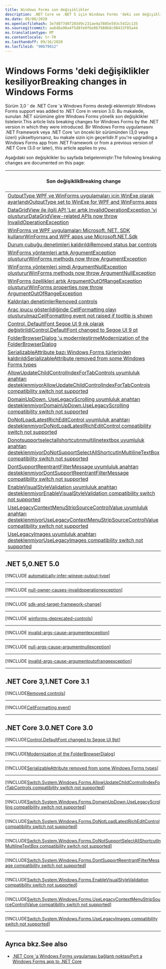 ```yaml
---
title: Windows Forms son değişiklikler
description: .NET Core ve .NET 5 için Windows Forms 'deki son değişiklikleri listeler.
ms.date: 09/08/2020
ms.openlocfilehash: 3e7d077d07203d9c231ae4a7805e593c5432c135
ms.sourcegitcommit: aa6d8a90a4f5d8fe0f6e967980b8c98433f05a44
ms.translationtype: MT
ms.contentlocale: tr-TR
ms.lasthandoff: 09/16/2020
ms.locfileid: "90679012"
---
```

# <a name="breaking-changes-in-windows-forms"></a><span data-ttu-id="87d4f-103">Windows Forms 'deki değişiklikler kesiliyor</span><span class="sxs-lookup"><span data-stu-id="87d4f-103">Breaking changes in Windows Forms</span></span>

<span data-ttu-id="87d4f-104">Sürüm 3,0 ' de .NET Core 'a Windows Forms desteği eklenmiştir.</span><span class="sxs-lookup"><span data-stu-id="87d4f-104">Windows Forms support was added to .NET Core in version 3.0.</span></span> <span data-ttu-id="87d4f-105">Bu makalede, sunulan .NET sürümüne göre Windows Forms yönelik son değişiklikler listelenir.</span><span class="sxs-lookup"><span data-stu-id="87d4f-105">This article lists breaking changes for Windows Forms by the .NET version in which they were introduced.</span></span> <span data-ttu-id="87d4f-106">Bir Windows Forms uygulamasını .NET Framework veya .NET Core 'un önceki bir sürümünden (3,0 veya üzeri) yükseltiyorsanız, bu makale sizin için geçerlidir.</span><span class="sxs-lookup"><span data-stu-id="87d4f-106">If you're upgrading a Windows Forms app from .NET Framework or from a previous version of .NET Core (3.0 or later), this article applies to you.</span></span>

<span data-ttu-id="87d4f-107">Aşağıdaki son değişiklikler bu sayfada belgelenmiştir:</span><span class="sxs-lookup"><span data-stu-id="87d4f-107">The following breaking changes are documented on this page:</span></span>

| <span data-ttu-id="87d4f-108">Son değişiklik</span><span class="sxs-lookup"><span data-stu-id="87d4f-108">Breaking change</span></span> | <span data-ttu-id="87d4f-109">Sunulan sürüm</span><span class="sxs-lookup"><span data-stu-id="87d4f-109">Version introduced</span></span> |
| - | :-: |
| [<span data-ttu-id="87d4f-110">OutputType WPF ve WinForms uygulamaları için WinExe olarak ayarlandı</span><span class="sxs-lookup"><span data-stu-id="87d4f-110">OutputType set to WinExe for WPF and WinForms apps</span></span>](#outputtype-set-to-winexe-for-wpf-and-winforms-apps) | <span data-ttu-id="87d4f-111">5.0</span><span class="sxs-lookup"><span data-stu-id="87d4f-111">5.0</span></span> |
| [<span data-ttu-id="87d4f-112">DataGridView ile ilgili API 'Ler artık InvalidOperationException 'yi oluşturur</span><span class="sxs-lookup"><span data-stu-id="87d4f-112">DataGridView-related APIs now throw InvalidOperationException</span></span>](#datagridview-related-apis-now-throw-invalidoperationexception) | <span data-ttu-id="87d4f-113">5.0</span><span class="sxs-lookup"><span data-stu-id="87d4f-113">5.0</span></span> |
| [<span data-ttu-id="87d4f-114">WinForms ve WPF uygulamaları Microsoft. NET. SDK kullanır</span><span class="sxs-lookup"><span data-stu-id="87d4f-114">WinForms and WPF apps use Microsoft.NET.Sdk</span></span>](#winforms-and-wpf-apps-use-microsoftnetsdk) | <span data-ttu-id="87d4f-115">5.0</span><span class="sxs-lookup"><span data-stu-id="87d4f-115">5.0</span></span> |
| [<span data-ttu-id="87d4f-116">Durum çubuğu denetimleri kaldırıldı</span><span class="sxs-lookup"><span data-stu-id="87d4f-116">Removed status bar controls</span></span>](#removed-status-bar-controls) | <span data-ttu-id="87d4f-117">5.0</span><span class="sxs-lookup"><span data-stu-id="87d4f-117">5.0</span></span> |
| [<span data-ttu-id="87d4f-118">WinForms yöntemleri artık ArgumentException oluşturur</span><span class="sxs-lookup"><span data-stu-id="87d4f-118">WinForms methods now throw ArgumentException</span></span>](#winforms-methods-now-throw-argumentexception) | <span data-ttu-id="87d4f-119">5.0</span><span class="sxs-lookup"><span data-stu-id="87d4f-119">5.0</span></span> |
| [<span data-ttu-id="87d4f-120">WinForms yöntemleri şimdi ArgumentNullException oluşturur</span><span class="sxs-lookup"><span data-stu-id="87d4f-120">WinForms methods now throw ArgumentNullException</span></span>](#winforms-methods-now-throw-argumentnullexception) | <span data-ttu-id="87d4f-121">5.0</span><span class="sxs-lookup"><span data-stu-id="87d4f-121">5.0</span></span> |
| [<span data-ttu-id="87d4f-122">WinForms özellikleri artık ArgumentOutOfRangeException oluşturur</span><span class="sxs-lookup"><span data-stu-id="87d4f-122">WinForms properties now throw ArgumentOutOfRangeException</span></span>](#winforms-properties-now-throw-argumentoutofrangeexception) | <span data-ttu-id="87d4f-123">5.0</span><span class="sxs-lookup"><span data-stu-id="87d4f-123">5.0</span></span> |
| [<span data-ttu-id="87d4f-124">Kaldırılan denetimler</span><span class="sxs-lookup"><span data-stu-id="87d4f-124">Removed controls</span></span>](#removed-controls) | <span data-ttu-id="87d4f-125">3,1</span><span class="sxs-lookup"><span data-stu-id="87d4f-125">3.1</span></span> |
| [<span data-ttu-id="87d4f-126">Araç ipucu gösterildiğinde CellFormatting olayı oluşturulmaz</span><span class="sxs-lookup"><span data-stu-id="87d4f-126">CellFormatting event not raised if tooltip is shown</span></span>](#cellformatting-event-not-raised-if-tooltip-is-shown) | <span data-ttu-id="87d4f-127">3,1</span><span class="sxs-lookup"><span data-stu-id="87d4f-127">3.1</span></span> |
| [<span data-ttu-id="87d4f-128">Control. DefaultFont Segoe UI 9 nk olarak değiştirildi</span><span class="sxs-lookup"><span data-stu-id="87d4f-128">Control.DefaultFont changed to Segoe UI 9 pt</span></span>](#default-control-font-changed-to-segoe-ui-9-pt) | <span data-ttu-id="87d4f-129">3.0</span><span class="sxs-lookup"><span data-stu-id="87d4f-129">3.0</span></span> |
| [<span data-ttu-id="87d4f-130">FolderBrowserDialog 'u modernleştirme</span><span class="sxs-lookup"><span data-stu-id="87d4f-130">Modernization of the FolderBrowserDialog</span></span>](#modernization-of-the-folderbrowserdialog) | <span data-ttu-id="87d4f-131">3.0</span><span class="sxs-lookup"><span data-stu-id="87d4f-131">3.0</span></span> |
| [<span data-ttu-id="87d4f-132">SerializableAttribute bazı Windows Forms türlerinden kaldırıldı</span><span class="sxs-lookup"><span data-stu-id="87d4f-132">SerializableAttribute removed from some Windows Forms types</span></span>](#serializableattribute-removed-from-some-windows-forms-types) | <span data-ttu-id="87d4f-133">3.0</span><span class="sxs-lookup"><span data-stu-id="87d4f-133">3.0</span></span> |
| [<span data-ttu-id="87d4f-134">AllowUpdateChildControlIndexForTabControls uyumluluk anahtarı desteklenmiyor</span><span class="sxs-lookup"><span data-stu-id="87d4f-134">AllowUpdateChildControlIndexForTabControls compatibility switch not supported</span></span>](#allowupdatechildcontrolindexfortabcontrols-compatibility-switch-not-supported) | <span data-ttu-id="87d4f-135">3.0</span><span class="sxs-lookup"><span data-stu-id="87d4f-135">3.0</span></span> |
| [<span data-ttu-id="87d4f-136">DomainUpDown. UseLegacyScrolling uyumluluk anahtarı desteklenmiyor</span><span class="sxs-lookup"><span data-stu-id="87d4f-136">DomainUpDown.UseLegacyScrolling compatibility switch not supported</span></span>](#domainupdownuselegacyscrolling-compatibility-switch-not-supported) | <span data-ttu-id="87d4f-137">3.0</span><span class="sxs-lookup"><span data-stu-id="87d4f-137">3.0</span></span> |
| [<span data-ttu-id="87d4f-138">DoNotLoadLatestRichEditControl uyumluluk anahtarı desteklenmiyor</span><span class="sxs-lookup"><span data-stu-id="87d4f-138">DoNotLoadLatestRichEditControl compatibility switch not supported</span></span>](#donotloadlatestricheditcontrol-compatibility-switch-not-supported) | <span data-ttu-id="87d4f-139">3.0</span><span class="sxs-lookup"><span data-stu-id="87d4f-139">3.0</span></span> |
| [<span data-ttu-id="87d4f-140">Donotsupportselectallshortcutınmultilinetextbox uyumluluk anahtarı desteklenmiyor</span><span class="sxs-lookup"><span data-stu-id="87d4f-140">DoNotSupportSelectAllShortcutInMultilineTextBox compatibility switch not supported</span></span>](#donotsupportselectallshortcutinmultilinetextbox-compatibility-switch-not-supported) | <span data-ttu-id="87d4f-141">3.0</span><span class="sxs-lookup"><span data-stu-id="87d4f-141">3.0</span></span> |
| [<span data-ttu-id="87d4f-142">DontSupportReentrantFilterMessage uyumluluk anahtarı desteklenmiyor</span><span class="sxs-lookup"><span data-stu-id="87d4f-142">DontSupportReentrantFilterMessage compatibility switch not supported</span></span>](#dontsupportreentrantfiltermessage-compatibility-switch-not-supported) | <span data-ttu-id="87d4f-143">3.0</span><span class="sxs-lookup"><span data-stu-id="87d4f-143">3.0</span></span> |
| [<span data-ttu-id="87d4f-144">EnableVisualStyleValidation uyumluluk anahtarı desteklenmiyor</span><span class="sxs-lookup"><span data-stu-id="87d4f-144">EnableVisualStyleValidation compatibility switch not supported</span></span>](#enablevisualstylevalidation-compatibility-switch-not-supported) | <span data-ttu-id="87d4f-145">3.0</span><span class="sxs-lookup"><span data-stu-id="87d4f-145">3.0</span></span> |
| [<span data-ttu-id="87d4f-146">UseLegacyContextMenuStripSourceControlValue uyumluluk anahtarı desteklenmiyor</span><span class="sxs-lookup"><span data-stu-id="87d4f-146">UseLegacyContextMenuStripSourceControlValue compatibility switch not supported</span></span>](#uselegacycontextmenustripsourcecontrolvalue-compatibility-switch-not-supported) | <span data-ttu-id="87d4f-147">3.0</span><span class="sxs-lookup"><span data-stu-id="87d4f-147">3.0</span></span> |
| [<span data-ttu-id="87d4f-148">UseLegacyImages uyumluluk anahtarı desteklenmiyor</span><span class="sxs-lookup"><span data-stu-id="87d4f-148">UseLegacyImages compatibility switch not supported</span></span>](#uselegacyimages-compatibility-switch-not-supported) | <span data-ttu-id="87d4f-149">3.0</span><span class="sxs-lookup"><span data-stu-id="87d4f-149">3.0</span></span> |

## <a name="net-50"></a><span data-ttu-id="87d4f-150">.NET 5,0</span><span class="sxs-lookup"><span data-stu-id="87d4f-150">.NET 5.0</span></span>

[!INCLUDE [automatically-infer-winexe-output-type](../../../includes/core-changes/windowsforms/5.0/automatically-infer-winexe-output-type.md)]

***

[!INCLUDE [null-owner-causes-invalidoperationexception](../../../includes/core-changes/windowsforms/5.0/null-owner-causes-invalidoperationexception.md)]

***

[!INCLUDE [sdk-and-target-framework-change](../../../includes/core-changes/windowsforms/5.0/sdk-and-target-framework-change.md)]

***

[!INCLUDE [winforms-deprecated-controls](../../../includes/core-changes/windowsforms/5.0/winforms-deprecated-controls.md)]

***

[!INCLUDE [invalid-args-cause-argumentexception](../../../includes/core-changes/windowsforms/5.0/invalid-args-cause-argumentexception.md)]

***

[!INCLUDE [null-args-cause-argumentnullexception](../../../includes/core-changes/windowsforms/5.0/null-args-cause-argumentnullexception.md)]

***

[!INCLUDE [invalid-args-cause-argumentoutofrangeexception](../../../includes/core-changes/windowsforms/5.0/invalid-args-cause-argumentoutofrangeexception.md)]

***

## <a name="net-core-31"></a><span data-ttu-id="87d4f-151">.NET Core 3,1</span><span class="sxs-lookup"><span data-stu-id="87d4f-151">.NET Core 3.1</span></span>

[!INCLUDE[Removed controls](~/includes/core-changes/windowsforms/3.1/remove-controls-3.1.md)]

***

[!INCLUDE[CellFormatting event](~/includes/core-changes/windowsforms/3.1/cellformatting-event-not-raised.md)]

***

## <a name="net-core-30"></a><span data-ttu-id="87d4f-152">.NET Core 3.0</span><span class="sxs-lookup"><span data-stu-id="87d4f-152">.NET Core 3.0</span></span>

[!INCLUDE[Control.DefaultFont changed to Segoe UI 9pt](~/includes/core-changes/windowsforms/3.0/control-defaultfont-changed.md)]

***

[!INCLUDE[Modernization of the FolderBrowserDialog](~/includes/core-changes/windowsforms/3.0/modernized-folderbrowserdialog.md)]

***

[!INCLUDE[SerializableAttribute removed from some Windows Forms types](~/includes/core-changes/windowsforms/3.0/remove-serializationattribute.md)]

***

[!INCLUDE[Switch.System.Windows.Forms.AllowUpdateChildControlIndexForTabControls compatibility switch not supported](~/includes/core-changes/windowsforms/3.0/deprecate-allowupdatechildcontrolindexfortabcontrols.md)]

***

[!INCLUDE[Switch.System.Windows.Forms.DomainUpDown.UseLegacyScrolling compatibility switch not supported](~/includes/core-changes/windowsforms/3.0/deprecate-uselegacyscrolling.md)]

***

[!INCLUDE[Switch.System.Windows.Forms.DoNotLoadLatestRichEditControl compatibility switch not supported](~/includes/core-changes/windowsforms/3.0/deprecate-donotloadlatestricheditcontrol.md)]

***

[!INCLUDE[Switch.System.Windows.Forms.DoNotSupportSelectAllShortcutInMultilineTextBox compatibility switch not supported](~/includes/core-changes/windowsforms/3.0/deprecate-donotsupportselectallshortcutinmultilinetextbox.md)]

***

[!INCLUDE[Switch.System.Windows.Forms.DontSupportReentrantFilterMessage compatibility switch not supported](~/includes/core-changes/windowsforms/3.0/deprecate-dontsupportreentrantfiltermessage.md)]

***

[!INCLUDE[Switch.System.Windows.Forms.EnableVisualStyleValidation compatibility switch not supported](~/includes/core-changes/windowsforms/3.0/deprecate-enablevisualstylevalidation.md)]

***

[!INCLUDE[Switch.System.Windows.Forms.UseLegacyContextMenuStripSourceControlValue compatibility switch not supported](~/includes/core-changes/windowsforms/3.0/deprecate-uselegacycontextmenustripsourcecontrolvalue.md)]

***

[!INCLUDE[Switch.System.Windows.Forms.UseLegacyImages compatibility switch not supported](~/includes/core-changes/windowsforms/3.0/deprecate-uselegacyimages.md)]

***

## <a name="see-also"></a><span data-ttu-id="87d4f-153">Ayrıca bkz.</span><span class="sxs-lookup"><span data-stu-id="87d4f-153">See also</span></span>

- [<span data-ttu-id="87d4f-154">.NET Core 'a Windows Forms uygulaması bağlantı noktası</span><span class="sxs-lookup"><span data-stu-id="87d4f-154">Port a Windows Forms app to .NET Core</span></span>](../porting/winforms.md)
